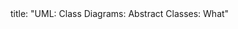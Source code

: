 <frontmatter>
title: "UML: Class Diagrams: Abstract Classes: What"
</frontmatter>

<include src="unit-inPage-asFlat.md" boilerplate />
